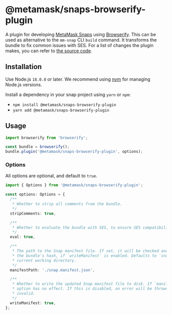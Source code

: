 # @metamask/snaps-browserify-plugin

A plugin for developing [MetaMask Snaps](https://docs.metamask.io/guide/snaps.html) using [Browserify](https://browserify.org/). This can be used as alternative to the `mm-snap` CLI `build` command. It transforms the bundle to fix common issues with SES. For a list of changes the plugin makes, you can refer to [the source code](../utils/src/post-process.ts).

## Installation

Use Node.js `18.0.0` or later. We recommend using [nvm](https://github.com/nvm-sh/nvm) for managing Node.js versions.

Install a dependency in your snap project using `yarn` or `npm`:

- `npm install @metamask/snaps-browserify-plugin`
- `yarn add @metamask/snaps-browserify-plugin`

## Usage

```ts
import browserify from 'browserify';

const bundle = browserify();
bundle.plugin('@metamask/snaps-browserify-plugin', options);
```

### Options

All options are optional, and default to `true`.

```ts
import { Options } from '@metamask/snaps-browserify-plugin';

const options: Options = {
  /**
   * Whether to strip all comments from the bundle.
   */
  stripComments: true,

  /**
   * Whether to evaluate the bundle with SES, to ensure SES compatibility.
   */
  eval: true,

  /**
   * The path to the Snap manifest file. If set, it will be checked and automatically updated with
   * the bundle's hash, if `writeManifest` is enabled. Defaults to `snap/manifest.json` in the
   * current working directory.
   */
  manifestPath: './snap.manifest.json',

  /**
   * Whether to write the updated Snap manifest file to disk. If `manifestPath` is not set, this
   * option has no effect. If this is disabled, an error will be thrown if the manifest file is
   * invalid.
   */
  writeManifest: true,
};
```
